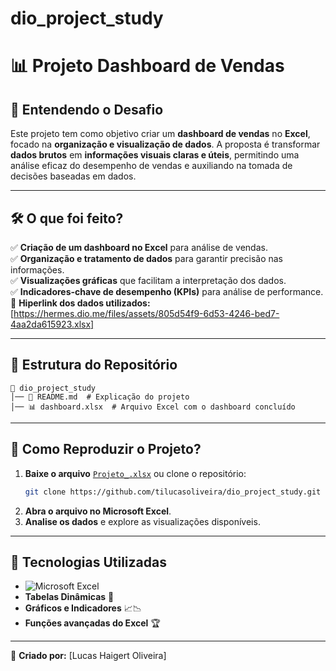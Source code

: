 # dio_project_study

# 📊 Projeto Dashboard de Vendas

## 📌 Entendendo o Desafio
Este projeto tem como objetivo criar um **dashboard de vendas** no **Excel**, focado na **organização e visualização de dados**. A proposta é transformar **dados brutos** em **informações visuais claras e úteis**, permitindo uma análise eficaz do desempenho de vendas e auxiliando na tomada de decisões baseadas em dados.

---

## 🛠 O que foi feito?
✅ **Criação de um dashboard no Excel** para análise de vendas.  
✅ **Organização e tratamento de dados** para garantir precisão nas informações.  
✅ **Visualizações gráficas** que facilitam a interpretação dos dados.  
✅ **Indicadores-chave de desempenho (KPIs)** para análise de performance.  
🔗 **Hiperlink dos dados utilizados:** [https://hermes.dio.me/files/assets/805d54f9-6d53-4246-bed7-4aa2da615923.xlsx]

---

## 📂 Estrutura do Repositório
```
📁 dio_project_study
│── 📄 README.md  # Explicação do projeto
│── 📊 dashboard.xlsx  # Arquivo Excel com o dashboard concluído
```

---

## 🔧 Como Reproduzir o Projeto?
1. **Baixe o arquivo** [`Projeto_.xlsx`](https://github.com/tilucasoliveira/dio_project_study/blob/main/Projeto_.xlsx) ou clone o repositório:
   ```sh
   git clone https://github.com/tilucasoliveira/dio_project_study.git
   ```
2. **Abra o arquivo no Microsoft Excel**.
3. **Analise os dados** e explore as visualizações disponíveis.

---

## 🚀 Tecnologias Utilizadas 
- ![Microsoft Excel](https://img.shields.io/badge/Microsoft_Excel-217346?style=for-the-badge&logo=microsoft-excel&logoColor=white)
- **Tabelas Dinâmicas** 🔄
- **Gráficos e Indicadores** 📈📉
- **Funções avançadas do Excel** 🏆

---
📌 **Criado por:** [Lucas Haigert Oliveira]

